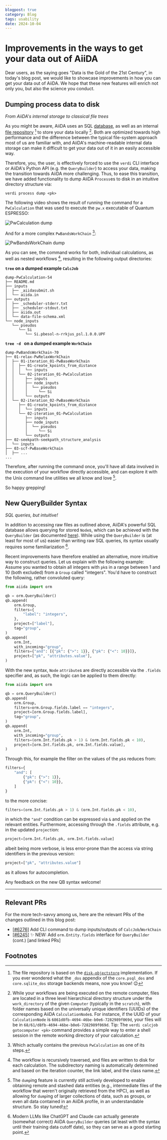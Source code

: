 ```yaml
---
blogpost: true
category: Blog
tags: usability
date: 2024-10-04
---
```


# Improvements in the ways to get your data out of AiiDA

Dear users, as the saying goes "Data is the Gold of the 21st Century", in today's blog post, we would like to showcase
improvements in how you can get your data out of AiiDA. We hope that these new features will enrich not only you, but
also the science you conduct.

## Dumping process data to disk

_From AiiDA's internal storage to classical file trees_

As you might be aware, AiiDA uses an SQL
[database](https://aiida.readthedocs.io/projects/aiida-core/en/v2.6.2/topics/storage.html), as well as an internal [file
repository](https://aiida.readthedocs.io/projects/aiida-core/en/stable/topics/repository.html#repository) [^1] to store
your data locally [^2].
Both are optimized towards high performance and the difference between the typical file-system approach most of us are
familiar with, and AiiDA's machine-readable internal data storage can make it difficult to get your data out of it in an
easily accessible way.

Therefore, you, the user, is effectively forced to use the `verdi` CLI interface or AiiDA's Python API (e.g. the `QueryBuilder`) to access your data, making
the transition towards AiiDA more challenging. Thus, to ease this transition, we have added functionality to dump AiiDA
`Process`es to disk in an intuitive directory structure via:

```shell
verdi process dump <pk>
```

The following video shows the result of running the command for a `PwCalculation` that was used to execute the `pw.x`
executable of Quantum ESPRESSO:

![PwCalculation dump](./_gifs/calculation-dump-white-10fps-2160p.gif)

And for a more complex `PwBandsWorkChain` [^3]:

![PwBandsWorkChain dump](./_gifs/workflow-dump-white-10fps-2160p.gif)

As you can see, the command works for both, individual calculations, as well as nested workflows [^4], resulting in
the following output directories:

**`tree` on a dumped example `CalcJob`**

```shell
dump-PwCalculation-54
├── README.md
├── inputs
│  ├── _aiidasubmit.sh
│  └── aiida.in
├── outputs
│  ├── _scheduler-stderr.txt
│  ├── _scheduler-stdout.txt
│  ├── aiida.out
│  └── data-file-schema.xml
└── node_inputs
   └── pseudos
      └── Si
         └── Si.pbesol-n-rrkjus_psl.1.0.0.UPF
```

**`tree -d ` on a dumped example `WorkChain`**

```shell
dump-PwBandsWorkChain-70
├── 01-relax-PwRelaxWorkChain
│  ├── 01-iteration_01-PwBaseWorkChain
│  │  ├── 01-create_kpoints_from_distance
│  │  │  └── inputs
│  │  └── 02-iteration_01-PwCalculation
│  │     ├── inputs
│  │     ├── node_inputs
│  │     │  └── pseudos
│  │     │     └── Si
│  │     └── outputs
│  └── 02-iteration_02-PwBaseWorkChain
│     ├── 01-create_kpoints_from_distance
│     │  └── inputs
│     └── 02-iteration_01-PwCalculation
│        ├── inputs
│        ├── node_inputs
│        │  └── pseudos
│        │     └── Si
│        └── outputs
├── 02-seekpath-seekpath_structure_analysis
│  └── inputs
├── 03-scf-PwBaseWorkChain
│  ├── ...
...
```

Therefore, after running the command once, you'll have all data involved in the execution of your workflow directly
accessible, and can explore it with the Unix command line utilities we all know and love [^5].

So happy grepping!

## New QueryBuilder Syntax

_SQL queries, but intuitive!_

In addition to accessing raw files as outlined above, AiiDA's powerful SQL database allows querying for stored
`Node`s, which can be achieved with the `QueryBuilder` (as documented
[here](https://aiida.readthedocs.io/projects/aiida-core/en/v2.6.2/howto/query.html)). While using the `QueryBuilder` is
(at least for most of us) easier than writing raw SQL queries, its syntax usually requires some familiarization [^6].

Recent improvements have therefore enabled an alternative, more intuitive way to construct queries. Let us explain with
the following example: Assume you wanted to obtain all integers with `pk`s in a range between 1 and 10 (both excluded)
from a `Group` called "integers". You'd have to construct the following, rather convoluted query:

```python
from aiida import orm

qb = orm.QueryBuilder()
qb.append(
    orm.Group,
    filters={
        "label": "integers",
    },
    project=["label"],
    tag="group",
)
qb.append(
    orm.Int,
    with_incoming="group",
    filters={"and": [{"pk": {">": 1}}, {"pk": {"<": 10}}]},
    project=["pk", "attributes.value"],
)
```

With the new syntax, `Node` `attribute`s are directly accessible via the `.fields` specifier and, as such, the logic can be applied to them directly:

```python
from aiida import orm

qb = orm.QueryBuilder()
qb.append(
    orm.Group,
    filters=orm.Group.fields.label == "integers",
    project=[orm.Group.fields.label],
    tag="group",
)
qb.append(
    orm.Int,
    with_incoming="group",
    filters=(orm.Int.fields.pk > 1) & (orm.Int.fields.pk < 10),
    project=[orm.Int.fields.pk, orm.Int.fields.value],
)
```

Through this, for example the filter on the values of the `pk`s reduces from:

```python
filters={
    "and": [
        {"pk": {">": 1}},
        {"pk": {"<": 10}},
    ]
}
```

to the more concise:

```python
filters=(orm.Int.fields.pk > 1) & (orm.Int.fields.pk < 10),
```

in which the `"and"` condition can be expressed via `&` and applied on the relevant entities. Furthermore,
accessing through the `.fields` attribute, e.g. in the updated `project`ion:

```python
project=[orm.Int.fields.pk, orm.Int.fields.value]
```

albeit being more verbose, is less error-prone than the access via string identifiers in the previous version:

```python
project=["pk", "attributes.value"]
```

as it allows for autocompletion.

Any feedback on the new QB syntax welcome!

***

## Relevant PRs

For the more tech-savvy among us, here are the relevant PRs of the changes outlined in this blog post:

- [[#6276]](https://github.com/aiidateam/aiida-core/pull/6276) Add CLI command to dump inputs/outputs of `CalcJob`/`WorkChain`
- [[#6245]](https://github.com/aiidateam/aiida-core/pull/6245) ✨ NEW: Add `orm.Entity.fields` interface for `QueryBuilder`
  (cont.) [and linked PRs]

## Footnotes

[^1]:
    The file repository is based on the [`disk-objectstore`](https://github.com/aiidateam/disk-objectstore)
    implementation. If you ever wondered what the `_dos` appendix of the `core.psql_dos` and `core.sqlite_dos` storage
    backends means, now you know! 😉

[^2]:
    While your workflows are being executed on the remote computer, files are located in a three level hierarchical
    directory structure under the `work_directory` of the given `Computer` (typically in the `scratch`), with folder names
    based on the universally unique identifiers (UUIDs) of the corresponding AiiDA `CalculationNode`s. For instance, if
    the UUID of your `CalculationNode` is `6861d8fb-4694-46be-b0e6-7282989f069d`, your files will be in
    `68/61/d8fb-4694-46be-b0e6-7282989f069d`. Tip: The `verdi calcjob gotocomputer <pk>` command provides a simple way to enter a
    shell session in the remote working directory of your calculation.

[^3]:
    Which actually contains the previous `PwCalculation` as one of its steps.

[^4]:
    The workflow is recursively traversed, and files are written to disk for each calculation. The subdirectory naming is
    automatically determined and based on the iteration counter, the link label, and the class name.

[^5]:
    The `dump`ing feature is currently still actively developed to enable obtaining remote and stashed data entities (e.g., intermediate files of the workflow that weren't originally retrieved from the HPC), as well as allowing for
    `dump`ing of larger collections of data, such as groups, or even all data contained in an AiiDA profile, in an
    understandable structure. So stay tuned!

[^6]:
    Modern LLMs like ChatGPT and Claude can actually generate (somewhat correct) AiiDA `QueryBuilder` queries (at least
    with the syntax until their training data cutoff date), so they can serve as a good starting point.
